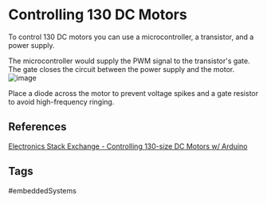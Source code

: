 # Controlling 130 DC Motors

To control 130 DC motors you can use a microcontroller, a transistor, and a power supply.  

The microcontroller would supply the PWM signal to the transistor's gate. The gate closes the circuit between the power supply and the motor. 
![image](./Sat_Jun_10_10:05:30_PM_PDT_2023.png)

Place a diode across the motor to prevent voltage spikes and a gate resistor to avoid high-frequency ringing.   

## References
[Electronics Stack Exchange - Controlling 130-size DC Motors w/ Arduino](https://electronics.stackexchange.com/questions/134284/how-do-you-control-130-size-dc-motors-with-an-arduino-seemingly-20a-dc-motors)

## Tags
#embeddedSystems
